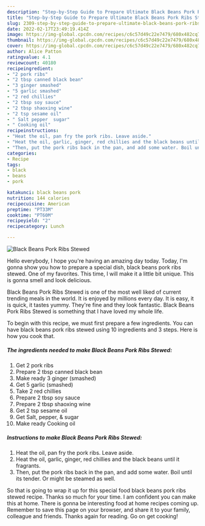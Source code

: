 ```yaml
---
description: "Step-by-Step Guide to Prepare Ultimate Black Beans Pork Ribs Stewed"
title: "Step-by-Step Guide to Prepare Ultimate Black Beans Pork Ribs Stewed"
slug: 2309-step-by-step-guide-to-prepare-ultimate-black-beans-pork-ribs-stewed
date: 2022-02-17T23:49:19.414Z
image: https://img-global.cpcdn.com/recipes/c6c57d49c22e7479/680x482cq70/black-beans-pork-ribs-stewed-recipe-main-photo.jpg
thumbnail: https://img-global.cpcdn.com/recipes/c6c57d49c22e7479/680x482cq70/black-beans-pork-ribs-stewed-recipe-main-photo.jpg
cover: https://img-global.cpcdn.com/recipes/c6c57d49c22e7479/680x482cq70/black-beans-pork-ribs-stewed-recipe-main-photo.jpg
author: Alice Patton
ratingvalue: 4.1
reviewcount: 40180
recipeingredient:
- "2 pork ribs"
- "2 tbsp canned black bean"
- "3 ginger smashed"
- "5 garlic smashed"
- "2 red chillies"
- "2 tbsp soy sauce"
- "2 tbsp shaoxing wine"
- "2 tsp sesame oil"
- " Salt pepper  sugar"
- " Cooking oil"
recipeinstructions:
- "Heat the oil, pan fry the pork ribs. Leave aside."
- "Heat the oil, garlic, ginger, red chillies and the black beans until it fragrants."
- "Then, put the pork ribs back in the pan, and add some water. Boil until its tender. Or might be steamed as well."
categories:
- Recipe
tags:
- black
- beans
- pork

katakunci: black beans pork 
nutrition: 144 calories
recipecuisine: American
preptime: "PT33M"
cooktime: "PT60M"
recipeyield: "2"
recipecategory: Lunch

---
```



![Black Beans Pork Ribs Stewed](https://img-global.cpcdn.com/recipes/c6c57d49c22e7479/680x482cq70/black-beans-pork-ribs-stewed-recipe-main-photo.jpg)

Hello everybody, I hope you're having an amazing day today. Today, I'm gonna show you how to prepare a special dish, black beans pork ribs stewed. One of my favorites. This time, I will make it a little bit unique. This is gonna smell and look delicious.



Black Beans Pork Ribs Stewed is one of the most well liked of current trending meals in the world. It is enjoyed by millions every day. It is easy, it is quick, it tastes yummy. They're fine and they look fantastic. Black Beans Pork Ribs Stewed is something that I have loved my whole life.


To begin with this recipe, we must first prepare a few ingredients. You can have black beans pork ribs stewed using 10 ingredients and 3 steps. Here is how you cook that.

<!--inarticleads1-->

##### The ingredients needed to make Black Beans Pork Ribs Stewed:

1. Get 2 pork ribs
1. Prepare 2 tbsp canned black bean
1. Make ready 3 ginger (smashed)
1. Get 5 garlic (smashed)
1. Take 2 red chillies
1. Prepare 2 tbsp soy sauce
1. Prepare 2 tbsp shaoxing wine
1. Get 2 tsp sesame oil
1. Get  Salt, pepper, & sugar
1. Make ready  Cooking oil




<!--inarticleads2-->

##### Instructions to make Black Beans Pork Ribs Stewed:

1. Heat the oil, pan fry the pork ribs. Leave aside.
1. Heat the oil, garlic, ginger, red chillies and the black beans until it fragrants.
1. Then, put the pork ribs back in the pan, and add some water. Boil until its tender. Or might be steamed as well.




So that is going to wrap it up for this special food black beans pork ribs stewed recipe. Thanks so much for your time. I am confident you can make this at home. There is gonna be interesting food at home recipes coming up. Remember to save this page on your browser, and share it to your family, colleague and friends. Thanks again for reading. Go on get cooking!
